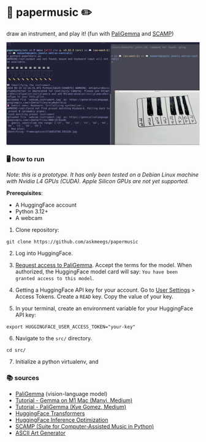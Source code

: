 # 🎵 papermusic ✏️

draw an instrument, and play it! (fun with [PaliGemma](https://ai.google.dev/gemma/docs/paligemma) and [SCAMP](http://scamp.marcevanstein.com/))

![](images/screenshot.png)  


### 🖥️ how to run 

*Note: this is a prototype. It has only been tested on a Debian Linux machine with Nvidia L4 GPUs (CUDA). Apple Silicon GPUs are not yet supported.*

**Prerequisites**: 
- A HuggingFace account 
- Python 3.12+ 
- A webcam

1. Clone repository: 

```
git clone https://github.com/askmeegs/papermusic 
```

2. Log into HuggingFace. 

3. [Request access to PaliGemma](https://huggingface.co/google/paligemma-3b-mix-224). Accept the terms for the model. When authorized, the HuggingFace model card will say: `You have been granted access to this model`. 

4. Getting a HuggingFace API key for your account. Go to [User Settings](https://huggingface.co/settings/profile) > Access Tokens. Create a `READ` key. Copy the value of your key. 

5. In your terminal, create an environment variable for your HuggingFace API key: 

```
export HUGGINGFACE_USER_ACCESS_TOKEN="your-key" 
```

6. Navigate to the `src/` directory. 

```
cd src/
```

7. Initialize a python virtualenv, and 

### 📚 sources

- [PaliGemma](https://huggingface.co/google/paligemma-3b-pt-224?library=transformers) (vision-language model)
- [Tutorial - Gemma on M1 Mac (Manyi, Medium)](https://medium.com/@manyi.yim/running-google-gemma-on-mac-m1-gpu-a-step-by-step-guide-and-explanation-b03dc9279a7b)
- [Tutorial - PaliGemma (Kye Gomez, Medium)](https://medium.com/@kyeg/get-started-with-paligemma-locally-on-cloud-the-all-new-multi-modal-model-from-google-f88a97b9ead6)
- [HuggingFace Transformers](https://huggingface.co/docs/transformers/index)
- [HuggingFace Inference Optimization](https://huggingface.co/docs/transformers/main/en/llm_optims)
- [SCAMP (Suite for Computer-Assisted Music in Python)](http://scamp.marcevanstein.com/)
- [ASCII Art Generator](https://patorjk.com/software/taag/#p=display&f=Graffiti&t=Type%20Something%20)
